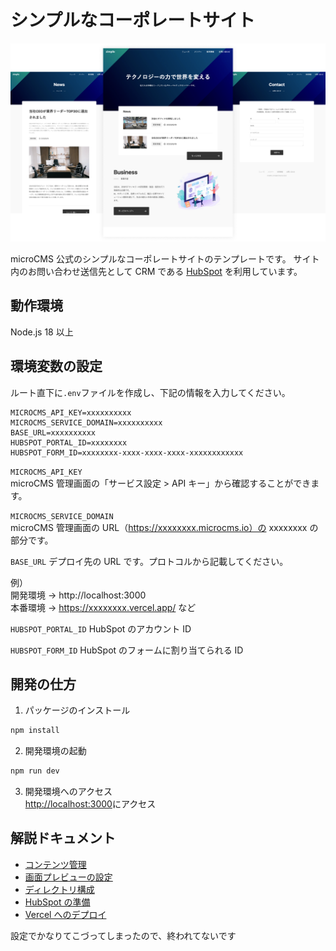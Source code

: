 # シンプルなコーポレートサイト

![](public/img-cover.png)

microCMS 公式のシンプルなコーポレートサイトのテンプレートです。
サイト内のお問い合わせ送信先として CRM である [HubSpot](https://www.hubspot.jp/) を利用しています。

## 動作環境

Node.js 18 以上

## 環境変数の設定

ルート直下に`.env`ファイルを作成し、下記の情報を入力してください。

```
MICROCMS_API_KEY=xxxxxxxxxx
MICROCMS_SERVICE_DOMAIN=xxxxxxxxxx
BASE_URL=xxxxxxxxxx
HUBSPOT_PORTAL_ID=xxxxxxxx
HUBSPOT_FORM_ID=xxxxxxxx-xxxx-xxxx-xxxx-xxxxxxxxxxxx
```

`MICROCMS_API_KEY`  
microCMS 管理画面の「サービス設定 > API キー」から確認することができます。

`MICROCMS_SERVICE_DOMAIN`  
microCMS 管理画面の URL（https://xxxxxxxx.microcms.io）の xxxxxxxx の部分です。

`BASE_URL`
デプロイ先の URL です。プロトコルから記載してください。

例）  
開発環境 → http://localhost:3000  
本番環境 → https://xxxxxxxx.vercel.app/ など

`HUBSPOT_PORTAL_ID`
HubSpot のアカウント ID

`HUBSPOT_FORM_ID`
HubSpot のフォームに割り当てられる ID

## 開発の仕方

1. パッケージのインストール

```bash
npm install
```

2. 開発環境の起動

```bash
npm run dev
```

3. 開発環境へのアクセス  
   [http://localhost:3000](http://localhost:3000)にアクセス

## 解説ドキュメント

- [コンテンツ管理](https://github.com/microcmsio/nextjs-simple-corporate-site-template/blob/main/docs/content-management.md)
- [画面プレビューの設定](https://github.com/microcmsio/nextjs-simple-corporate-site-template/blob/main/docs/content-preview.md)
- [ディレクトリ構成](https://github.com/microcmsio/nextjs-simple-corporate-site-template/blob/main/docs/directory-structure.md)
- [HubSpot の準備](https://github.com/microcmsio/nextjs-simple-corporate-site-template/blob/main/docs/hubspot-setting.md)
- [Vercel へのデプロイ](https://github.com/microcmsio/nextjs-simple-corporate-site-template/blob/main/docs/vercel-deploy.md)


設定でかなりてこづってしまったので、終われてないです

